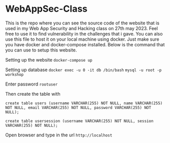 # WebAppSec-Class
This is the repo where you can see the source code of the website that is used in my Web App Security and Hacking class on 27th may 2023. Feel free to use it to find vulnerability in the challenges that i gave. You can also use this file to host it on your local machine using docker. Just make sure you have docker and docker-compose installed. Below is the command that you can use to setup this website.

Setting up the website
`docker-compose up`

Setting up database
`docker exec -u 0 -it db /bin/bash`
`mysql -u root -p workshop`

Enter password `rootuser`

Then create the table with

`create table users (username VARCHAR(255) NOT NULL, name VARCHAR(255) NOT NULL, email VARCHAR(255) NOT NULL, password VARCHAR(255) NOT NULL);`

`create table usersession (username VARCHAR(255) NOT NULL, session VARCHAR(255) NOT NULL);`

Open browser and type in the url `http://localhost`

